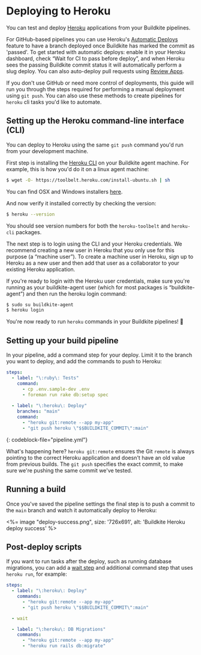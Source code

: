 # Deploying to Heroku

You can test and deploy [Heroku](https://heroku.com/) applications from your Buildkite pipelines.

For GitHub-based pipelines you can use Heroku's [Automatic Deploys](https://devcenter.heroku.com/articles/github-integration) feature to have a branch deployed once Buildkite has marked the commit as 'passed'. To get started with automatic deploys: enable it in your Heroku dashboard, check “Wait for CI to pass before deploy”, and when Heroku sees the passing Buildkite commit status it will automatically perform a slug deploy. You can also auto-deploy pull requests using [Review Apps](https://devcenter.heroku.com/articles/github-integration-review-apps).

If you don't use GitHub or need more control of deployments, this guide will run you through the steps required for performing a manual deployment using `git push`. You can also use these methods to create pipelines for `heroku` cli tasks you'd like to automate.


## Setting up the Heroku command-line interface (CLI)

You can deploy to Heroku using the same `git push` command you'd run from your development machine.

First step is installing the [Heroku CLI](https://devcenter.heroku.com/articles/heroku-command-line) on your Buildkite agent machine. For example, this is how you'd do it on a linux agent machine:

```bash
$ wget -O- https://toolbelt.heroku.com/install-ubuntu.sh | sh
```

You can find OSX and Windows installers [here](https://devcenter.heroku.com/articles/heroku-command-line#download-and-install).

And now verify it installed correctly by checking the version:

```bash
$ heroku --version
```

You should see version numbers for both the `heroku-toolbelt` and `heroku-cli` packages.

The next step is to login using the CLI and your Heroku credentials. We recommend creating a new user in Heroku that you only use for this purpose (a “machine user”). To create a machine user in Heroku, sign up to Heroku as a new user and then add that user as a collaborator to your existing Heroku application.

If you're ready to login with the Heroku user credentials, make sure you're running as your buildkite-agent user (which for most packages is “buildkite-agent”) and then run the heroku login command:

```bash
$ sudo su buildkite-agent
$ heroku login
```

You're now ready to run `heroku` commands in your Buildkite pipelines! :tada:

## Setting up your build pipeline

In your pipeline, add a command step for your deploy. Limit it to the branch you want to deploy, and add the commands to push to Heroku:

```yaml
steps:
  - label: "\:ruby\: Tests"
    command:
      - cp .env.sample-dev .env
      - foreman run rake db:setup spec
      
  - label: "\:heroku\: Deploy"
    branches: "main"
    command:
      - "heroku git:remote --app my-app"
      - "git push heroku \"$$BUILDKITE_COMMIT\":main"
```
{: codeblock-file="pipeline.yml"}

What's happening here? `heroku git:remote` ensures the Git `remote` is always pointing to the correct Heroku application and doesn't have an old value from previous builds. The `git push` specifies the exact commit, to make sure we're pushing the same commit we've tested.

## Running a build

Once you've saved the pipeline settings the final step is to push a commit to the `main` branch and watch it automatically deploy to Heroku:

<%= image "deploy-success.png", size: '726x691', alt: 'Buildkite Heroku deploy success' %>

## Post-deploy scripts

If you want to run tasks after the deploy, such as running database migrations, you can add a [wait step](/docs/pipelines/wait-step) and additional command step that uses `heroku run`, for example:

```yaml
steps:
  - label: "\:heroku\: Deploy"
    commands:
      - "heroku git:remote --app my-app"
      - "git push heroku \"$$BUILDKITE_COMMIT\":main"

  - wait

  - label: "\:heroku\: DB Migrations"
    commands:
      - "heroku git:remote --app my-app"
      - "heroku run rails db:migrate"
```
